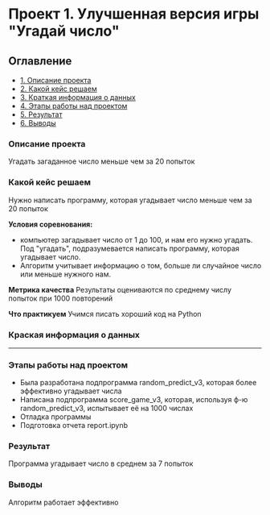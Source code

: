 # Проект 1. Улучшенная версия игры "Угадай число"

## Оглавление
* [1. Описание проекта](https://github.com/Nishi3115/sf_data_science/tree/main/project_0/README.md#Описание-проекта)
* [2. Какой кейс решаем](https://github.com/Nishi3115/sf_data_science/tree/main/project_0/README.md#Какой-кейс-решаем)
* [3. Краткая информация о данных](https://github.com/Nishi3115/sf_data_science/tree/main/project_0/README.md#Краткая-информация-о-данных)
* [4. Этапы работы над проектом](https://github.com/Nishi3115/sf_data_science/tree/main/project_0/README.md#Этапы-работы-над-проектом)
* [5. Результат](https://github.com/Nishi3115/sf_data_science/tree/main/project_0/README.md#Результат)
* [6. Выводы](https://github.com/Nishi3115/sf_data_science/tree/main/project_0/README.md#Выводы)

### Описание проекта
Угадать загаданное число меньше чем за 20 попыток

### Какой кейс решаем
Нужно написать программу, которая угадывает число меньше чем за 20 попыток

**Условия соревнования:**
- компьютер загадывает число от 1 до 100, и нам его нужно угадать. Под "угадать", подразумевается написать программу, которая угадывает число.
- Алгоритм учитывает информацию о том, больше ли случайное число или меньше нужного нам.

**Метрика качества**
Результаты оцениваются по среднему числу попыток при 1000 повторений

**Что практикуем**
Учимся писать хороший код на Python

### Краская информация о данных
______________________

### Этапы работы над проектом
- Была разработана подпрограмма random_predict_v3, которая более эффективно угадывает числа
- Написана подпрограмма score_game_v3, которая, используя ф-ю random_predict_v3, испытывает её на 1000 числах
- Отладка программы
- Подготовка отчета report.ipynb

### Результат
Программа угадывает число в среднем за 7 попыток

### Выводы
Алгоритм работает эффективно